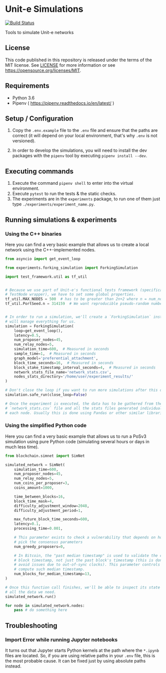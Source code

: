 # Unit-e Simulations

[![Build Status](https://travis-ci.com/dtr-org/unit-e-simulations.svg?token=1uWjuV23YgNxZQ98zqxB&branch=master)](https://travis-ci.com/dtr-org/unit-e-simulations)

Tools to simulate Unit-e networks

## License

This code published in this repository is released under the terms of the MIT
license. See [LICENSE](LICENSE) for more information or see
https://opensource.org/licenses/MIT.

## Requirements

  * Python 3.6
  * Pipenv ( https://pipenv.readthedocs.io/en/latest/ )

## Setup / Configuration

1. Copy the `.env.example` file to the `.env` file and ensure that the paths are
   correct (it will depend on your local environment, that's why `.env` is not
   versioned).

2. In order to develop the simulations, you will need to install the dev
   packages with the `pipenv` tool by executing `pipenv install --dev`.

## Executing commands

1. Execute the command `pipenv shell` to enter into the virtual environment.
2. Execute `pytest` to run the tests & the static checks.
3. The experiments are in the `experiments` package, to run one of them just
   type `./experiments/experiment_name.py`.

## Running simulations & experiments

### Using the C++ binaries

Here you can find a very basic example that allows us to create a local network
using the C++-implemented nodes.

```python
from asyncio import get_event_loop

from experiments.forking_simulation import ForkingSimulation

import test_framework.util as tf_util


# Because we use part of Unit-e's functional tests framework (specifically the
# TestNode wrapper), we have to set some global properties.
tf_util.MAX_NODES = 500  # has to be greater than 2n+2 where n = num_nodes
tf_util.PortSeed.n = 314159  # We want reproducible pseudo-random numbers


# In order to run a simulation, we'll create a `ForkingSimulation` instance that
# will manage everything for us.
simulation = ForkingSimulation(
    loop=get_event_loop(),
    latency=0.5,
    num_proposer_nodes=45,
    num_relay_nodes=5,
    simulation_time=600,  # Measured in seconds
    sample_time=1,  # Measured in seconds
    graph_model='preferential_attachment',
    block_time_seconds=16,  # Measured in seconds
    block_stake_timestamp_interval_seconds=4,  # Measured in seconds
    network_stats_file_name='network_stats.csv',
    nodes_stats_directory='/home/user/experiment_results/'
)

# Don't close the loop if you want to run more simulations after this one
simulation.safe_run(close_loop=False)

# Once the experiment is executed, the data has to be gathered from the
# `network_stats.csv` file and all the stats files generated individually by
# each node. Usually this is done using Pandas or other similar libraries.
```

### Using the simplified Python code

Here you can find a very basic example that allows us to run a PoSv3 simulation
using pure Python code (simulating several hours or days in much less time).

```python
from blockchain.simnet import SimNet

simulated_network = SimNet(
    simulation_time=600,
    num_proposer_nodes=45,
    num_relay_nodes=5,
    num_coins_per_proposer=3,
    coins_amount=1000,

    time_between_blocks=16,
    block_time_mask=4,
    difficulty_adjustment_window=2048,
    difficulty_adjustment_period=1,

    max_future_block_time_seconds=600,
    latency=0.1,
    processing_time=0.001,

    # This parameter exists to check a vulnerability that depends on how we
    # pick the consensus parameters
    num_greedy_proposers=0,

    # In Bitcoin, the "past median timestamp" is used to validate the current's
    # block timestamp, not just the past block's timestamp (this is done to
    # avoid issues due to out-of-sync clocks). This parameter controls how to
    # compute such median timestamp.
    num_blocks_for_median_timestamp=13,
)

# Once this function call finishes, we'll be able to inspect its state to gather
# all the data we need.
simulated_network.run()

for node in simulated_network.nodes:
    pass # do something here
```

## Troubleshooting

### Import Error while running Jupyter notebooks

It turns out that Jupyter starts Python kernels at the path where the `*.ipynb`
files are located. So, if you are using relative paths in your `.env` file, this
is the most probable cause. It can be fixed just by using absolute paths
instead.